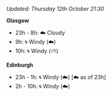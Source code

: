*Updated: Thursday 12th October 21:30*

**Glasgow**

* 23h - 8h: :cloud: Cloudy
* 9h: :cyclone: Windy (:cloud:)
* 10h: :cyclone: Windy (:partly_sunny:)

**Edinburgh**

* 23h - 1h: :cyclone: Windy (:cloud:) [:cloud: as of 23h]
* 2h - 10h: :cyclone: Windy (:cloud:)
